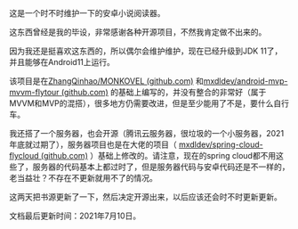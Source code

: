 这是一个时不时维护一下的安卓小说阅读器。

这东西曾经是我的毕设，非常感谢各种开源项目，不然我肯定做不出来的。

因为我还是挺喜欢这东西的，所以偶尔会维护维护，现在已经升级到JDK 11了，并且能够在Android11上运行。

该项目是在[ZhangQinhao/MONKOVEL (github.com)](https://github.com/ZhangQinhao/MONKOVEL) 和[mxdldev/android-mvp-mvvm-flytour (github.com)](https://github.com/mxdldev/android-mvp-mvvm-flytour) 的基础上编写的，并没有整合的非常好（属于MVVM和MVP的混搭），很多地方仍需要改进，但是至少能用了不是，要什么自行车。

我还搭了一个服务器，也会开源（腾讯云服务器，很垃圾的一个小服务器，2021年底就过期了），服务器项目也是在大佬的项目（ [mxdldev/spring-cloud-flycloud (github.com)](https://github.com/mxdldev/spring-cloud-flycloud) ）基础上修改的。请注意，现在的spring cloud都不用这些了，服务器的代码基本上都过时了，但是服务器代码与安卓代码还是不一样的，老当益壮？不存在不更新就用不了的情况。

这两天把书源更新了一下，然后决定开源出来，以后应该还会时不时更新更新。

文档最后更新时间：2021年7月10日。

